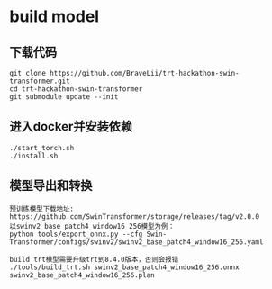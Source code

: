 # build model

## 下载代码
    git clone https://github.com/BraveLii/trt-hackathon-swin-transformer.git
    cd trt-hackathon-swin-transformer
    git submodule update --init

## 进入docker并安装依赖
    ./start_torch.sh
    ./install.sh

## 模型导出和转换
    预训练模型下载地址: https://github.com/SwinTransformer/storage/releases/tag/v2.0.0
    以swinv2_base_patch4_window16_256模型为例：
    python tools/export_onnx.py --cfg Swin-Transformer/configs/swinv2/swinv2_base_patch4_window16_256.yaml

    build trt模型需要升级trt到8.4.0版本，否则会报错
    ./tools/build_trt.sh swinv2_base_patch4_window16_256.onnx swinv2_base_patch4_window16_256.plan
    
